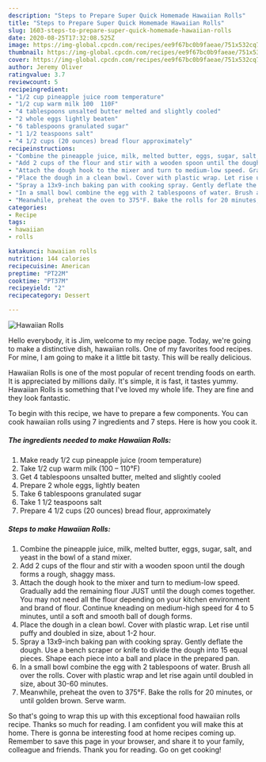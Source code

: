 ```yaml
---
description: "Steps to Prepare Super Quick Homemade Hawaiian Rolls"
title: "Steps to Prepare Super Quick Homemade Hawaiian Rolls"
slug: 1603-steps-to-prepare-super-quick-homemade-hawaiian-rolls
date: 2020-08-25T17:32:08.525Z
image: https://img-global.cpcdn.com/recipes/ee9f67bc0b9faeae/751x532cq70/hawaiian-rolls-recipe-main-photo.jpg
thumbnail: https://img-global.cpcdn.com/recipes/ee9f67bc0b9faeae/751x532cq70/hawaiian-rolls-recipe-main-photo.jpg
cover: https://img-global.cpcdn.com/recipes/ee9f67bc0b9faeae/751x532cq70/hawaiian-rolls-recipe-main-photo.jpg
author: Jeremy Oliver
ratingvalue: 3.7
reviewcount: 5
recipeingredient:
- "1/2 cup pineapple juice room temperature"
- "1/2 cup warm milk 100  110F"
- "4 tablespoons unsalted butter melted and slightly cooled"
- "2 whole eggs lightly beaten"
- "6 tablespoons granulated sugar"
- "1 1/2 teaspoons salt"
- "4 1/2 cups (20 ounces) bread flour approximately"
recipeinstructions:
- "Combine the pineapple juice, milk, melted butter, eggs, sugar, salt, and yeast in the bowl of a stand mixer."
- "Add 2 cups of the flour and stir with a wooden spoon until the dough forms a rough, shaggy mass."
- "Attach the dough hook to the mixer and turn to medium-low speed. Gradually add the remaining flour JUST until the dough comes together. You may not need all the flour depending on your kitchen environment and brand of flour. Continue kneading on medium-high speed for 4 to 5 minutes, until a soft and smooth ball of dough forms."
- "Place the dough in a clean bowl. Cover with plastic wrap. Let rise until puffy and doubled in size, about 1-2 hour."
- "Spray a 13x9-inch baking pan with cooking spray. Gently deflate the dough. Use a bench scraper or knife to divide the dough into 15 equal pieces. Shape each piece into a ball and place in the prepared pan."
- "In a small bowl combine the egg with 2 tablespoons of water. Brush all over the rolls. Cover with plastic wrap and let rise again until doubled in size, about 30-60 minutes."
- "Meanwhile, preheat the oven to 375°F. Bake the rolls for 20 minutes, or until golden brown. Serve warm."
categories:
- Recipe
tags:
- hawaiian
- rolls

katakunci: hawaiian rolls 
nutrition: 144 calories
recipecuisine: American
preptime: "PT22M"
cooktime: "PT37M"
recipeyield: "2"
recipecategory: Dessert

---
```



![Hawaiian Rolls](https://img-global.cpcdn.com/recipes/ee9f67bc0b9faeae/751x532cq70/hawaiian-rolls-recipe-main-photo.jpg)

Hello everybody, it is Jim, welcome to my recipe page. Today, we're going to make a distinctive dish, hawaiian rolls. One of my favorites food recipes. For mine, I am going to make it a little bit tasty. This will be really delicious.



Hawaiian Rolls is one of the most popular of recent trending foods on earth. It is appreciated by millions daily. It's simple, it is fast, it tastes yummy. Hawaiian Rolls is something that I've loved my whole life. They are fine and they look fantastic.


To begin with this recipe, we have to prepare a few components. You can cook hawaiian rolls using 7 ingredients and 7 steps. Here is how you cook it.

<!--inarticleads1-->

##### The ingredients needed to make Hawaiian Rolls:

1. Make ready 1/2 cup pineapple juice (room temperature)
1. Take 1/2 cup warm milk (100 – 110°F)
1. Get 4 tablespoons unsalted butter, melted and slightly cooled
1. Prepare 2 whole eggs, lightly beaten
1. Take 6 tablespoons granulated sugar
1. Take 1 1/2 teaspoons salt
1. Prepare 4 1/2 cups (20 ounces) bread flour, approximately




<!--inarticleads2-->

##### Steps to make Hawaiian Rolls:

1. Combine the pineapple juice, milk, melted butter, eggs, sugar, salt, and yeast in the bowl of a stand mixer.
1. Add 2 cups of the flour and stir with a wooden spoon until the dough forms a rough, shaggy mass.
1. Attach the dough hook to the mixer and turn to medium-low speed. Gradually add the remaining flour JUST until the dough comes together. You may not need all the flour depending on your kitchen environment and brand of flour. Continue kneading on medium-high speed for 4 to 5 minutes, until a soft and smooth ball of dough forms.
1. Place the dough in a clean bowl. Cover with plastic wrap. Let rise until puffy and doubled in size, about 1-2 hour.
1. Spray a 13x9-inch baking pan with cooking spray. Gently deflate the dough. Use a bench scraper or knife to divide the dough into 15 equal pieces. Shape each piece into a ball and place in the prepared pan.
1. In a small bowl combine the egg with 2 tablespoons of water. Brush all over the rolls. Cover with plastic wrap and let rise again until doubled in size, about 30-60 minutes.
1. Meanwhile, preheat the oven to 375°F. Bake the rolls for 20 minutes, or until golden brown. Serve warm.




So that's going to wrap this up with this exceptional food hawaiian rolls recipe. Thanks so much for reading. I am confident you will make this at home. There is gonna be interesting food at home recipes coming up. Remember to save this page in your browser, and share it to your family, colleague and friends. Thank you for reading. Go on get cooking!
